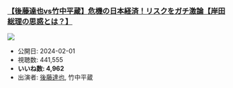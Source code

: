 ### [【後藤達也vs竹中平蔵】危機の日本経済！リスクをガチ激論【岸田総理の思惑とは？】](https://www.youtube.com/watch?v=WbhWsa0erYA)
[![](https://img.youtube.com/vi/WbhWsa0erYA/sddefault.jpg)](https://www.youtube.com/watch?v=WbhWsa0erYA)
-   公開日: 2024-02-01
-   視聴数: 441,555
-   **いいね数: 4,962**
-   出演者: [後藤達也](/rehacq_fan/people/後藤達也 "wikilink"), 竹中平蔵
